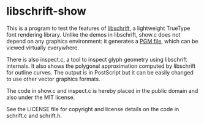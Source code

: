 libschrift-show
===============

This is a program to test the features of [libschrift](https://github.com/tomolt/libschrift), a lightweight TrueType font rendering library. Unlike the demos in libschrift, show.c does not depend on any graphics environment: it generates a [PGM file](https://en.wikipedia.org/wiki/Netpbm#File_formats), which can be viewed virtually everywhere.

There is also inspect.c, a tool to inspect glyph geometry using libschrift internals. It also shows the polygonal approximation computed by libschrift for outline curves. The output is in PostScript but it can be easily changed to use other vector graphics formats.

The code in show.c and inspect.c is hereby placed in the public domain and also under the MIT license.

See the LICENSE file for copyright and license details on the code in schrift.c and schrift.h.
